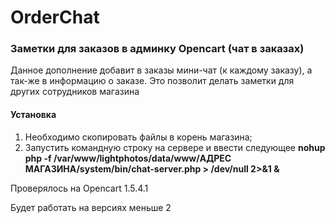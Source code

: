 # OrderChat
<h3>Заметки для заказов в админку Opencart (чат в заказах)</h3>

<p>Данное дополнение добавит в заказы мини-чат (к каждому заказу), а так-же в информацию о заказе. Это позволит делать заметки для других сотрудников магазина</p>
<h4>Установка</h4>
<ol>
  <li>Необходимо скопировать файлы в корень магазина;</li>
  <li>Запустить командную строку на сервере и ввести следующее <b>nohup php -f /var/www/lightphotos/data/www/АДРЕС МАГАЗИНА/system/bin/chat-server.php > /dev/null 2>&1 &</b></li>
</ol>
<p>Проверялось на Opencart 1.5.4.1</p>
<p>Будет работать на версиях меньше 2</p>
